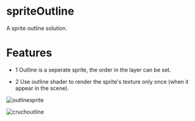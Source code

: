 # spriteOutline
A sprite outline solution.
# Features
* 1 Outline is a seperate sprite, the order in the layer can be set.

* 2 Use outline shader to render the sprite's texture only once (when 
   it appear in the scene).
     
![outlinesprite](https://cloud.githubusercontent.com/assets/5509512/23898554/9b093616-086e-11e7-9c4e-86a7130e9708.gif)

![cruchoutline](https://cloud.githubusercontent.com/assets/5509512/23899767/a008b54c-0873-11e7-92bd-69bdb167bbbb.png)


